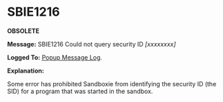 # SBIE1216

**OBSOLETE**

**Message:** SBIE1216 Could not query security ID _[xxxxxxxx]_

**Logged To:** [Popup Message Log](PopupMessageLog.md).

**Explanation:**

Some error has prohibited Sandboxie from identifying the security ID (the SID) for a program that was started in the sandbox.
